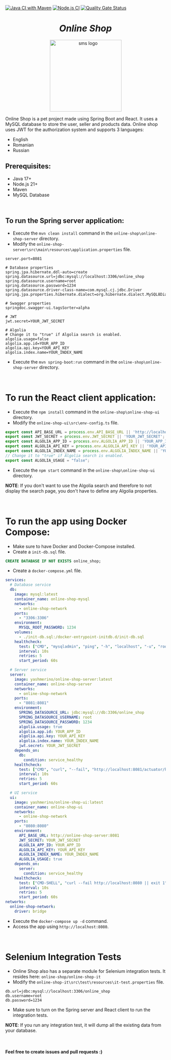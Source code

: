 [![Java CI with Maven](https://github.com/Yashmerino/online-shop/actions/workflows/maven.yml/badge.svg)](https://github.com/Yashmerino/online-shop/actions/workflows/maven.yml) [![Node.js CI](https://github.com/Yashmerino/online-shop/actions/workflows/node.js.yml/badge.svg)](https://github.com/Yashmerino/online-shop/actions/workflows/node.js.yml) [![Quality Gate Status](https://sonarcloud.io/api/project_badges/measure?project=Yashmerino_online-shop&metric=alert_status)](https://sonarcloud.io/summary/new_code?id=Yashmerino_online-shop)

<h1 align="center"><strong><em>Online Shop</strong></em></h1>

<p align="center"><img src="https://static.vecteezy.com/system/resources/previews/009/848/288/original/verified-shop-online-store-3d-illustration-for-ecommerce-icon-free-png.png" alt="sms logo" height=225 width=225></p>

Online Shop is a pet project made using Spring Boot and React. It uses a MySQL database to store the user, seller and products data. Online shop uses JWT for the authorization system and supports 3 languages:
* English
* Romanian
* Russian

## Prerequisites:
* Java 17+
* Node.js 21+
* Maven
* MySQL Database
<br>

## To run the Spring server application:

* Execute the `mvn clean install` command in the `online-shop\online-shop-server` directory.
* Modify the `online-shop-server\src\main\resources\application.properties` file.
```properties
server.port=8081

# Database properties
spring.jpa.hibernate.ddl-auto=create
spring.datasource.url=jdbc:mysql://localhost:3306/online_shop
spring.datasource.username=root
spring.datasource.password=1234
spring.datasource.driver-class-name=com.mysql.cj.jdbc.Driver
spring.jpa.properties.hibernate.dialect=org.hibernate.dialect.MySQL8Dialect

# Swagger properties
springdoc.swagger-ui.tagsSorter=alpha

# JWT
jwt.secret=YOUR_JWT_SECRET

# Algolia
# Change it to "true" if Algolia search is enabled.
algolia.usage=false
algolia.app.id=YOUR_APP_ID
algolia.api.key=YOUR_API_KEY
algolia.index.name=YOUR_INDEX_NAME
```
* Execute the `mvn spring-boot:run` command in the `online-shop\online-shop-server` directory.
<br>

# To run the React client application:

* Execute the `npm install` command in the `online-shop\online-shop-ui` directory.
* Modify the `online-shop-ui\src\env-config.ts` file.
```ts
export const API_BASE_URL = process.env.API_BASE_URL || 'http://localhost:8080';
export const JWT_SECRET = process.env.JWT_SECRET || 'YOUR_JWT_SECRET';
export const ALGOLIA_APP_ID = process.env.ALGOLIA_APP_ID || 'YOUR_APP_ID';
export const ALGOLIA_API_KEY = process.env.ALGOLIA_API_KEY || 'YOUR_API_KEY';
export const ALGOLIA_INDEX_NAME = process.env.ALGOLIA_INDEX_NAME || 'YOUR_INDEX_NAME';
// Change it to "true" if Algolia search is enabled.
export const ALGOLIA_USAGE = "false";
```
* Execute the `npm start` command in the `online-shop\online-shop-ui` directory.

<b>NOTE</b>: If you don't want to use the Algolia search and therefore to not display the search page, you don't have to define any Algolia properties.

<br>

# To run the app using Docker Compose:

* Make sure to have Docker and Docker-Compose installed.
* Create a `init-db.sql` file.
```sql
CREATE DATABASE IF NOT EXISTS online_shop;
```
* Create a `docker-compose.yml` file.
```yaml
services:
  # Database service
  db:
    image: mysql:latest
    container_name: online-shop-mysql
    networks:
      - online-shop-network
    ports:
      - "3306:3306"
    environment:
      MYSQL_ROOT_PASSWORD: 1234
    volumes:
      - ./init-db.sql:/docker-entrypoint-initdb.d/init-db.sql
    healthcheck:
      test: ["CMD", "mysqladmin", "ping", "-h", "localhost", "-u", "root", "-p1234"]
      interval: 10s
      retries: 5
      start_period: 60s

  # Server service
  server:
    image: yashmerino/online-shop-server:latest
    container_name: online-shop-server
    networks:
      - online-shop-network
    ports:
      - "8081:8081"
    environment:
      SPRING_DATASOURCE_URL: jdbc:mysql://db:3306/online_shop
      SPRING_DATASOURCE_USERNAME: root
      SPRING_DATASOURCE_PASSWORD: 1234
      algolia.usage: true
      algolia.app.id: YOUR_APP_ID
      algolia.api.key: YOUR_API_KEY
      algolia.index.name: YOUR_INDEX_NAME
      jwt.secret: YOUR_JWT_SECRET
    depends_on:
      db:
        condition: service_healthy
    healthcheck:
      test: ["CMD", "curl", "--fail", "http://localhost:8081/actuator/health"]
      interval: 10s
      retries: 5
      start_period: 60s

  # UI service
  ui:
    image: yashmerino/online-shop-ui:latest
    container_name: online-shop-ui
    networks:
      - online-shop-network
    ports:
      - "8080:8080"
    environment:
      API_BASE_URL: http://online-shop-server:8081
      JWT_SECRET: YOUR_JWT_SECRET
      ALGOLIA_APP_ID: YOUR_APP_ID
      ALGOLIA_API_KEY: YOUR_API_KEY
      ALGOLIA_INDEX_NAME: YOUR_INDEX_NAME
      ALGOLIA_USAGE: true
    depends_on:
      server:
        condition: service_healthy
    healthcheck:
      test: ["CMD-SHELL", "curl --fail http://localhost:8080 || exit 1"]
      interval: 10s
      retries: 5
      start_period: 60s
networks:
  online-shop-network:
    driver: bridge
```
* Execute the `docker-compose up -d` command.
* Access the app using `http://localhost:8080`.

<br>

# Selenium Integration Tests

* Online Shop also has a separate module for Selenium integration tests. It resides here: `online-shop/online-shop-it`
* Modify the `online-shop-it\src\test\resources\it-test.properties` file.
```properties
db.url=jdbc:mysql://localhost:3306/online_shop
db.username=root
db.password=1234
```
* Make sure to turn on the Spring server and React client to run the integration tests.

<b>NOTE</b>: If you run any integration test, it will dump all the existing data from your database.
  
<br>

#### Feel free to create issues and pull requests :)
